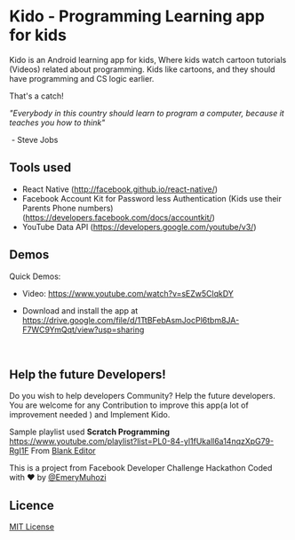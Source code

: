 # Kido - Programming Learning app for kids

Kido is an Android learning app for kids, Where kids watch cartoon tutorials (Videos) related about programming. Kids like cartoons, and they should have programming and CS logic earlier. 

That's a catch!



*"Everybody in this country should learn to program a computer, because it*
*teaches you how to think"*

​	- Steve Jobs



## Tools used

* React Native (http://facebook.github.io/react-native/)
* Facebook Account Kit for Password less  Authentication (Kids use their Parents Phone numbers) (https://developers.facebook.com/docs/accountkit/)
* YouTube Data API (https://developers.google.com/youtube/v3/)



## Demos

Quick Demos:

- Video: https://www.youtube.com/watch?v=sEZw5ClqkDY

- Download and install the app at https://drive.google.com/file/d/1TtBFebAsmJocPl6tbm8JA-F7WC9YmQqt/view?usp=sharing

  ​

## Help the future Developers!

Do you wish to help developers Community? Help the future developers. You are welcome for any Contribution to improve this app(a lot of improvement needed ) and Implement Kido.





Sample playlist used **Scratch Programming** https://www.youtube.com/playlist?list=PL0-84-yl1fUkall6a14nqzXpG79-RgI1F From [Blank Editor](https://www.youtube.com/user/Albert10110)



This is a project from Facebook Developer Challenge Hackathon Coded with ♥ by [@EmeryMuhozi](https://twitter.com/EmeryMuhozi)



## Licence 

[MIT License](http://opensource.org/licenses/mit-license.html)